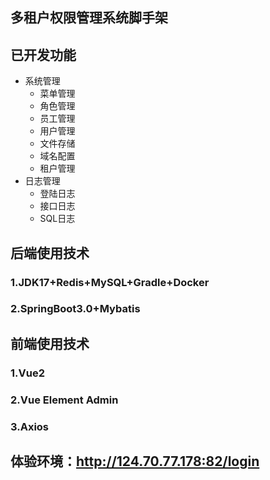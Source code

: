## 多租户权限管理系统脚手架

## 已开发功能
 - 系统管理
   - 菜单管理
   - 角色管理
   - 员工管理
   - 用户管理
   - 文件存储
   - 域名配置
   - 租户管理
- 日志管理
   - 登陆日志
   - 接口日志
   - SQL日志
## 后端使用技术
### 1.JDK17+Redis+MySQL+Gradle+Docker
### 2.SpringBoot3.0+Mybatis
## 前端使用技术
### 1.Vue2
### 2.Vue Element Admin
### 3.Axios

## 体验环境：http://124.70.77.178:82/login